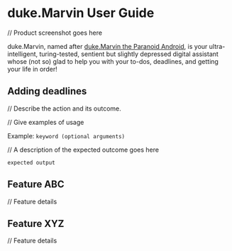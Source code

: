 # duke.Marvin User Guide

// Product screenshot goes here

duke.Marvin, named after [duke.Marvin the Paranoid Android](https://en.wikipedia.org/wiki/Marvin_the_Paranoid_Android), is your
ultra-intelligent, turing-tested, sentient but slightly depressed digital assistant whose (not so) glad to help you with
your to-dos, deadlines, and getting your life in order!

## Adding deadlines

// Describe the action and its outcome.

// Give examples of usage

Example: `keyword (optional arguments)`

// A description of the expected outcome goes here

```
expected output
```

## Feature ABC

// Feature details


## Feature XYZ

// Feature details